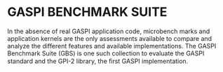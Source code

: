 # GASPI BENCHMARK SUITE
In the absence of real GASPI application code, microbench marks and application kernels are the only assessments available to compare and analyze the different features and available implementations. 
The GASPI Benchmark Suite (GBS) is one such collection to evaluate the GASPI standard and the GPI-2 library, the ﬁrst GASPI implementation.
